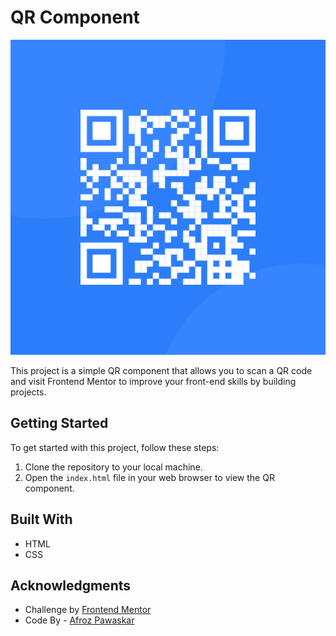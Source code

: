 # QR Component

![QR Code](image-qr-code.png)

This project is a simple QR component that allows you to scan a QR code and visit Frontend Mentor to improve your front-end skills by building projects.

## Getting Started

To get started with this project, follow these steps:

1. Clone the repository to your local machine.
2. Open the `index.html` file in your web browser to view the QR component.

## Built With

- HTML
- CSS

## Acknowledgments

- Challenge by [Frontend Mentor](https://www.frontendmentor.io/challenges)
- Code By - [Afroz Pawaskar](https://github.com/afrozpawaskar17026)
